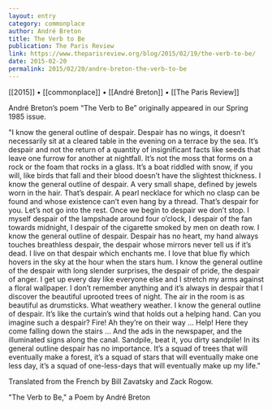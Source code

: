 ```yaml
---
layout: entry
category: commonplace
author: André Breton
title: The Verb to Be
publication: The Paris Review
link: https://www.theparisreview.org/blog/2015/02/19/the-verb-to-be/
date: 2015-02-20
permalink: 2015/02/20/andre-breton-the-verb-to-be
---
```


[[2015]] • [[commonplace]] • [[André Breton]] • [[The Paris Review]]

André Breton’s poem “The Verb to Be” originally appeared in our Spring 1985 issue.

"I know the general outline of despair. Despair has no wings, it doesn’t necessarily sit at a cleared table in the evening on a terrace by the sea. It’s despair and not the return of a quantity of insignificant facts like seeds that leave one furrow for another at nightfall. It’s not the moss that forms on a rock or the foam that rocks in a glass. It’s a boat riddled with snow, if you will, like birds that fall and their blood doesn’t have the slightest thickness. I know the general outline of despair. A very small shape, defined by jewels worn in the hair. That’s despair. A pearl necklace for which no clasp can be found and whose existence can’t even hang by a thread. That’s despair for you. Let’s not go into the rest. Once we begin to despair we don’t stop. I myself despair of the lampshade around four o’clock, I despair of the fan towards midnight, I despair of the cigarette smoked by men on death row. I know the general outline of despair. Despair has no heart, my hand always touches breathless despair, the despair whose mirrors never tell us if it’s dead. I live on that despair which enchants me. I love that blue fly which hovers in the sky at the hour when the stars hum. I know the general outline of the despair with long slender surprises, the despair of pride, the despair of anger. I get up every day like everyone else and I stretch my arms against a floral wallpaper. I don’t remember anything and it’s always in despair that I discover the beautiful uprooted trees of night. The air in the room is as beautiful as drumsticks. What weathery weather. I know the general outline of despair. It’s like the curtain’s wind that holds out a helping hand. Can you imagine such a despair? Fire! Ah they’re on their way … Help! Here they come falling down the stairs … And the ads in the newspaper, and the illuminated signs along the canal. Sandpile, beat it, you dirty sandpile! In its general outline despair has no importance. It’s a squad of trees that will eventually make a forest, it’s a squad of stars that will eventually make one less day, it’s a squad of one­-less-­days that will eventually make up my life."

Translated from the French by Bill Zavatsky and Zack Rogow.

"The Verb to Be," a Poem by André Breton
